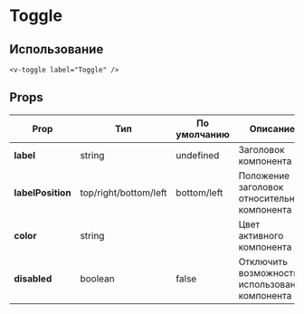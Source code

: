 # Toggle

## Использование

<script setup>
import VToggle from '../../../src/components/VToggle/VToggle.vue';
</script>

<VToggle label="Toggle" />

```vue
<v-toggle label="Toggle" />
```

## Props

| Prop              | Тип                   | По умолчанию | Описание                                       |
| ----------------- | --------------------- | ------------ | ---------------------------------------------- |
| **label**         | string                | undefined    | Заголовок компонента                           |
| **labelPosition** | top/right/bottom/left | bottom/left  | Положение заголовок относительно компонента    |
| **color**         | string                |              | Цвет активного компонента                      |
| **disabled**      | boolean               | false        | Отключить возможность использования компонента |
